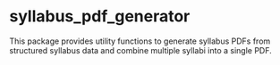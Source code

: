 # syllabus_pdf_generator
This package provides utility functions to generate syllabus PDFs from structured syllabus data and combine multiple syllabi into a single PDF.
